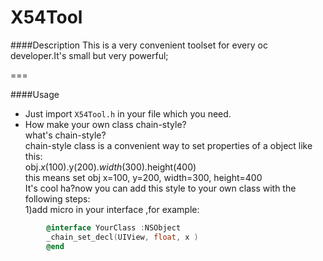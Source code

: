 # X54Tool

####Description
 This is a very convenient toolset for every oc developer.It's small but very powerful;
 
===

####Usage

  * Just import `X54Tool.h` in your file which you need.  
  * How make your own class chain-style?  
     what's chain-style? <br>
      chain-style class is a convenient way to set properties of a object like this:<br>
          obj.$x(100).$y(200).$width(300).$height(400)<br>
      this means set obj x=100, y=200, width=300, height=400<br>
      It's cool ha?now you can add this style to your own class with the following steps:<br>
        1)add micro in your interface ,for example:<br>
 ```objective-c    
         @interface YourClass :NSObject
         _chain_set_decl(UIView, float, x )
         @end
```
